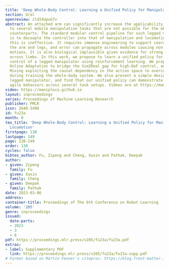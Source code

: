 ```yaml
---
title: 'Deep Whole-Body Control: Learning a Unified Policy for Manipulation and Locomotion'
section: Oral
openreview: zldI4UpuG7v
abstract: An attached arm can significantly increase the applicability of legged robots
  to several mobile manipulation tasks that are not possible for the wheeled or tracked
  counterparts. The standard modular control pipeline for such legged manipulators
  is to decouple the controller into that of manipulation and locomotion. However,
  this is ineffective. It requires immense engineering to support coordination between
  the arm and legs, and error can propagate across modules causing non-smooth unnatural
  motions. It is also biological implausible given evidence for strong motor synergies
  across limbs. In this work, we propose to learn a unified policy for whole-body
  control of a legged manipulator using reinforcement learning. We propose Regularized
  Online Adaptation to bridge the Sim2Real gap for high-DoF control, and Advantage
  Mixing exploiting the causal dependency in the action space to overcome local minima
  during training the whole-body system. We also present a simple design for a low-cost
  legged manipulator, and find that our unified policy can demonstrate dynamic and
  agile behaviors across several task setups. Videos are at https://maniploco.github.io
video: https://maniploco.github.io
layout: inproceedings
series: Proceedings of Machine Learning Research
publisher: PMLR
issn: 2640-3498
id: fu23a
month: 0
tex_title: 'Deep Whole-Body Control: Learning a Unified Policy for Manipulation and
  Locomotion'
firstpage: 138
lastpage: 149
page: 138-149
order: 138
cycles: false
bibtex_author: Fu, Zipeng and Cheng, Xuxin and Pathak, Deepak
author:
- given: Zipeng
  family: Fu
- given: Xuxin
  family: Cheng
- given: Deepak
  family: Pathak
date: 2023-03-06
address:
container-title: Proceedings of The 6th Conference on Robot Learning
volume: '205'
genre: inproceedings
issued:
  date-parts:
  - 2023
  - 3
  - 6
pdf: https://proceedings.mlr.press/v205/fu23a/fu23a.pdf
extras:
- label: Supplementary PDF
  link: https://proceedings.mlr.press/v205/fu23a/fu23a-supp.pdf
# Format based on Martin Fenner's citeproc: https://blog.front-matter.io/posts/citeproc-yaml-for-bibliographies/
---
```

